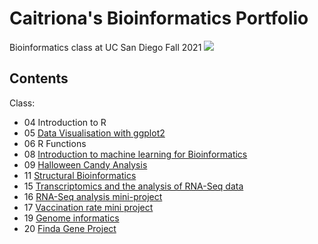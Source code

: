 # Caitriona's Bioinformatics Portfolio

Bioinformatics class at UC San Diego Fall 2021
![](https://bioboot.github.io/bggn213_F21/assets/img/logo.png)

## Contents
Class:
- 04 Introduction to R
- 05 [Data Visualisation with ggplot2](https://github.com/cbrenchy/bggn213/blob/main/class05/class05.md)
- 06 R Functions
- 08 [Introduction to machine learning for Bioinformatics](https://github.com/cbrenchy/bggn213/blob/main/Class08/Class08.md)
- 09 [Halloween Candy Analysis](https://github.com/cbrenchy/bggn213/blob/main/class_09_mini_project/Halloween_mini_project.md)
- 11 [Structural Bioinformatics](https://github.com/cbrenchy/bggn213/blob/main/Class_11/Class_11.md)
- 15 [Transcriptomics and the analysis of RNA-Seq data](https://github.com/cbrenchy/bggn213/blob/main/Class15/Class15_RNASeq.md)
- 16 [RNA-Seq analysis mini-project](https://github.com/cbrenchy/bggn213/blob/main/Class16/Class16.md)
- 17 [Vaccination rate mini project](https://github.com/cbrenchy/bggn213/blob/main/Class17_VaccinationMiniProject/Class17.pdf)
- 19 [Genome informatics](https://github.com/cbrenchy/bggn213/blob/main/Class_18_Genome_Informatics/Class18_GenomeInformatics.pdf)
- 20 [Finda Gene Project](https://github.com/cbrenchy/bggn213/blob/main/FindaGeneProject/FindaGene_SeqID.Rmd)
